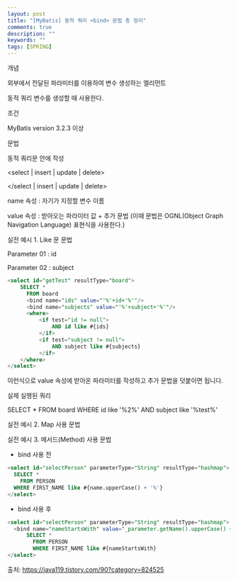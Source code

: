 ```yaml
---
layout: post
title: "[MyBatis] 동적 쿼리 <bind> 문법 총 정리"
comments: true
description: ""
keywords: ""
tags: [SPRING]
---
```



<bind>
 

개념

외부에서 전달된 파라미터를 이용하여 변수 생성하는 엘리먼트

동적 쿼리 변수를 생성할 때 사용한다.


조건

MyBatis version 3.2.3 이상


문법

동적 쿼리문 안에 작성

<select | insert | update | delete>

<bind name="지정할 변수이름" value="파라미터 값+부가 옵션"/>

</select | insert | update | delete>

name 속성 : 자기가 지정할 변수 이름

value 속성 : 받아오는 파라미터 값 + 추가 문법 (이때 문법은 OGNL(Object Graph Navigation Language) 표현식을 사용한다.)

 

 

실전 예시 1. Like 문 문법

Parameter 01 : id

Parameter 02 : subject

```sql
<select id="getTest" resultType="board">
    SELECT * 
      FROM board
      <bind name="ids" value="'%'+id+'%'"/>
      <bind name="subjects" value="'%'+subject+'%'"/>
      <where>
          <if test="id != null"> 
              AND id like #{ids}
          </if>
          <if test="subject != null"> 
              AND subject like #{subjects} 
          </if>
    </where>
</select>
``` 

이런식으로 value 속성에 받아온 파라미터를 작성하고 추가 문법을 덧붙이면 됩니다.

 

실제 실행된 쿼리

SELECT * FROM board WHERE id like '%2%' AND subject like '%test%'

실전 예시 2. Map 사용 문법

<bind name="a" value="hMap.get('a'.toString())"/>

<bind name="b" value="hMap.get('b'.toString())"/>

<bind name="c" value="hMap.get('c'.toString())"/>

실전 예시 3. 메서드(Method) 사용 문법

 

- bind 사용 전

```sql
<select id="selectPerson" parameterType="String" resultType="hashmap">
  SELECT * 
    FROM PERSON 
  WHERE FIRST_NAME like #{name.upperCase() + '%'} 
</select>
```

- bind 사용 후

```sql
<select id="selectPerson" parameterType="String" resultType="hashmap">
  <bind name="nameStartsWith" value="_parameter.getName().upperCase() + '%'"/>
      SELECT * 
        FROM PERSON 
        WHERE FIRST_NAME like #{nameStartsWith} 
</select>
```

출처: https://java119.tistory.com/90?category=824525

